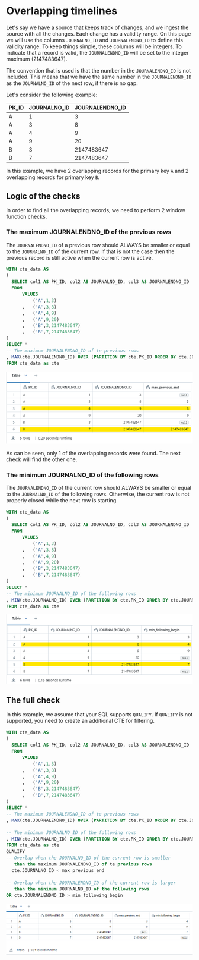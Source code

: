 # Overlapping timelines

Let's say we have a source that keeps track of changes, and we ingest the source 
with all the changes. Each change has a validity range. On this page we will
use the columns `JOURNALNO_ID` and `JOURNALENDNO_ID` to define this validity range.
To keep things simple, these columns will be integers. To indicate that a record
is valid, the `JOURNALENDNO_ID` will be set to the integer maximum (2147483647).

The convention that is used is that the number in the `JOURNALENDNO_ID` is not included.
This means that we have the same number in the `JOURNALENDNO_ID` as the `JOURNALNO_ID` 
of the next row, if there is no gap.

Let's consider the following example:

| PK_ID | JOURNALNO_ID | JOURNALENDNO_ID |
|-------|--------------|-----------------|
| A     | 1            | 3               |
| A     | 3            | 8               |
| A     | 4            | 9               |
| A     | 9            | 20              | 
| B     | 3            | 2147483647      |
| B     | 7            | 2147483647      |

In this example, we have 2 overlapping records for the primary key `A` and 2
overlapping records for primary key `B`.

## Logic of the checks

In order to find all the overlapping records, we need to perform 2 window function checks.

### The maximum JOURNALENDNO_ID of the previous rows

The `JOURNALENDNO_ID` of a previous row should ALWAYS be smaller or equal to the `JOURNALNO_ID` of the current row.
If that is not the case then the previous record is still active when the current row is active.

```sql
WITH cte_data AS
(
  SELECT col1 AS PK_ID, col2 AS JOURNALNO_ID, col3 AS JOURNALENDNO_ID
  FROM
      VALUES
          ('A',1,3)
      ,   ('A',3,8)
      ,   ('A',4,9)
      ,   ('A',9,20)
      ,   ('B',3,2147483647)
      ,   ('B',7,2147483647)
)
SELECT *
-- The maximum JOURNALENDNO_ID of te previous rows
, MAX(cte.JOURNALENDNO_ID) OVER (PARTITION BY cte.PK_ID ORDER BY cte.JOURNALNO_ID ROWS BETWEEN UNBOUNDED PRECEDING AND 1 PRECEDING) AS max_previous_end
FROM cte_data as cte
```

![](img/timeline-overlap-max-journalend.png)

As can be seen, only 1 of the overlapping records were found. The next check will find the other one.

### The minimum JOURNALNO_ID of the following rows

The `JOURNALENDNO_ID` of the current row should ALWAYS be smaller or equal to the `JOURNALNO_ID` of the following 
rows. Otherwise, the current row is not properly closed while the next row is starting.

```sql
WITH cte_data AS
(
  SELECT col1 AS PK_ID, col2 AS JOURNALNO_ID, col3 AS JOURNALENDNO_ID
  FROM
      VALUES
          ('A',1,3)
      ,   ('A',3,8)
      ,   ('A',4,9)
      ,   ('A',9,20)
      ,   ('B',3,2147483647)
      ,   ('B',7,2147483647)
)
SELECT *
-- The minimum JOURNALNO_ID of the following rows
, MIN(cte.JOURNALNO_ID) OVER (PARTITION BY cte.PK_ID ORDER BY cte.JOURNALNO_ID ROWS BETWEEN 1 FOLLOWING AND UNBOUNDED FOLLOWING) AS min_following_begin
FROM cte_data as cte
```

![](img/timeline-overlap-min-journalno.png)

## The full check

In this example, we assume that your SQL supports `QUALIFY`. If `QUALIFY` is not supported, you need to create an
additional CTE for filtering.

```sql
WITH cte_data AS
(
  SELECT col1 AS PK_ID, col2 AS JOURNALNO_ID, col3 AS JOURNALENDNO_ID
  FROM
      VALUES
          ('A',1,3)
      ,   ('A',3,8)
      ,   ('A',4,9)
      ,   ('A',9,20)
      ,   ('B',3,2147483647)
      ,   ('B',7,2147483647)
)
SELECT *
-- The maximum JOURNALENDNO_ID of te previous rows
, MAX(cte.JOURNALENDNO_ID) OVER (PARTITION BY cte.PK_ID ORDER BY cte.JOURNALNO_ID ROWS BETWEEN UNBOUNDED PRECEDING AND 1 PRECEDING) AS max_previous_end

-- The minimum JOURNALNO_ID of the following rows
, MIN(cte.JOURNALNO_ID) OVER (PARTITION BY cte.PK_ID ORDER BY cte.JOURNALNO_ID ROWS BETWEEN 1 FOLLOWING AND UNBOUNDED FOLLOWING) AS min_following_begin
FROM cte_data as cte
QUALIFY
-- Overlap when the JOURNALNO_ID of the current row is smaller
   than the maximum JOURNALENDNO_ID of te previous rows
  cte.JOURNALNO_ID < max_previous_end

-- Overlap when the JOURNALENDNO_ID of the current row is larger
   than the minimum JOURNALNO_ID of the following rows
OR cte.JOURNALENDNO_ID > min_following_begin
```

![](img/timeline-overlap-final-query.png)
